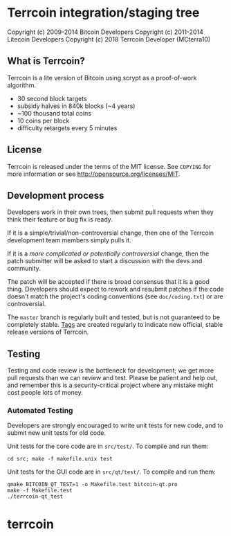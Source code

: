 Terrcoin integration/staging tree
================================

Copyright (c) 2009-2014 Bitcoin Developers
Copyright (c) 2011-2014 Litecoin Developers
Copyright (c) 2018 Terrcoin Developer (MCterra10)

What is Terrcoin?
----------------

Terrcoin is a lite version of Bitcoin using scrypt as a proof-of-work algorithm.
 - 30 second block targets
 - subsidy halves in 840k blocks (~4 years)
 - ~100 thousand total coins
 - 10 coins per block
 - difficulty retargets every 5 minutes

License
-------

Terrcoin is released under the terms of the MIT license. See `COPYING` for more
information or see http://opensource.org/licenses/MIT.

Development process
-------------------

Developers work in their own trees, then submit pull requests when they think
their feature or bug fix is ready.

If it is a simple/trivial/non-controversial change, then one of the Terrcoin
development team members simply pulls it.

If it is a *more complicated or potentially controversial* change, then the patch
submitter will be asked to start a discussion with the devs and community.

The patch will be accepted if there is broad consensus that it is a good thing.
Developers should expect to rework and resubmit patches if the code doesn't
match the project's coding conventions (see `doc/coding.txt`) or are
controversial.

The `master` branch is regularly built and tested, but is not guaranteed to be
completely stable. [Tags](https://github.com/terrcoin-project/terrcoin/tags) are created
regularly to indicate new official, stable release versions of Terrcoin.

Testing
-------

Testing and code review is the bottleneck for development; we get more pull
requests than we can review and test. Please be patient and help out, and
remember this is a security-critical project where any mistake might cost people
lots of money.

### Automated Testing

Developers are strongly encouraged to write unit tests for new code, and to
submit new unit tests for old code.

Unit tests for the core code are in `src/test/`. To compile and run them:

    cd src; make -f makefile.unix test

Unit tests for the GUI code are in `src/qt/test/`. To compile and run them:

    qmake BITCOIN_QT_TEST=1 -o Makefile.test bitcoin-qt.pro
    make -f Makefile.test
    ./terrcoin-qt_test

# terrcoin
